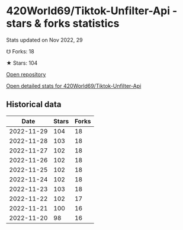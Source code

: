 # 420World69/Tiktok-Unfilter-Api - stars & forks statistics

Stats updated on Nov 2022, 29

☋ Forks: 18

★ Stars: 104

[Open repository](https://github.com/420World69/Tiktok-Unfilter-Api)

[Open detailed stats for 420World69/Tiktok-Unfilter-Api](https://reviewgithub.com/rep/420World69/Tiktok-Unfilter-Api)

## Historical data
| Date | Stars | Forks |
|------|-------|-------|
| 2022-11-29 | 104 | 18 | 
| 2022-11-28 | 103 | 18 | 
| 2022-11-27 | 102 | 18 | 
| 2022-11-26 | 102 | 18 | 
| 2022-11-25 | 102 | 18 | 
| 2022-11-24 | 102 | 18 | 
| 2022-11-23 | 103 | 18 | 
| 2022-11-22 | 102 | 17 | 
| 2022-11-21 | 100 | 16 | 
| 2022-11-20 | 98 | 16 | 

